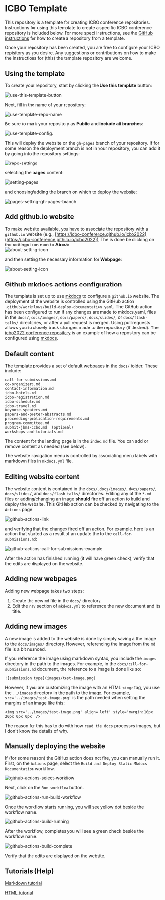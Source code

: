 # ICBO Template
This repository is a template for creating ICBO conference repositories. Instructions for using this template to create a specific ICBO conference repository is included below. For more speci instructions, see the [GitHub instructions](https://docs.github.com/en/repositories/creating-and-managing-repositories/creating-a-repository-from-a-template) for how to create a repository from a template.

Once your repository has been created, you are free to configure your ICBO repisitory as you desire. Any suggestions or contributions on how to make the instructions for (this) the template repository are welcome. 

## Using the template

To create your repository, start by clicking the **Use this template** button:

![use-this-template-button](readme-images/github-use-template-button.png)

Next, fill in the name of your repository:

![use-template-repo-name](readme-images/github-use-template-repo-name.png) 

Be sure to mark your repository as **Public** and **Include all branches**:

![use-template-config.](readme-images/github-use-template-config.png)

This will deploy the website on the `gh-pages` branch of your repository. If for some reason the deployment branch is not in your repository, you can add it by going into the repository settings:

![repo-settings](readme-images/github-repo-settings.png)

selecting the **pages** content:

![setting-pages](readme-images/github-setting-pages.png)

and choosing/adding the branch on which to deploy the website:

![pages-setting-gh-pages-branch](readme-images/github-pages-setting-gh-pages-branch.png)


## Add github.io website  
To make website available, you have to associate the repository with a `github.io` website (e.g., [https://icbo-conference.github.io/icbo2022](https://icbo-conference.github.io/icbo2022)). The is done be clicking on the settings icon next to **About**:  
![about-setting-icon](readme-images/github-repo-about-setting.png)

and then setting the necessary information for **Webpage**:  

![about-setting-icon](readme-images/github-repo-webpage-setting.png)

## Github mkdocs actions configuration

The template is set up to use [mkdocs](https://www.mkdocs.org/) to configure a `github.io` website. The deployment of the website is controlled using the GitHub action `.github/workflows/build-deploy-documentation.yaml`. The GitHub action has been configured to run if any changes are made to mkdocs.yaml, files in the `docs/`, `docs/images/`, `docs/papers/`, `docs/slides/`, or `docs/flash-talks/` directories, or after a pull request is merged. Using pull requests allows you to closely track changes made to the repository (if desired). The [icbo2022 conference repository](https://github.com/ICBO-conference/icbo2022) is an example of how a repository can be configured using [mkdocs](https://www.mkdocs.org/).

## Default content 

The template provides a set of default webpages in the `docs/` folder. These include:  
```
call-for-submissions.md  
co-organizers.md  
contact-information.md  
icbo-hotels.md  
icbo-registration.md  
icbo-schedule.md  
icbo-travel.md  
keynote-speakers.md  
papers-and-poster-abstracts.md  
proceeding-publication-requirements.md  
program-committee.md  
submit-jbms-icbo.md  (optional)
workshops-and-tutorials.md  
```
The content for the landing page is in the `index.md` file. You can add or remove content as needed (see below).  

The website navigation menu is controlled by associating menu labels with markdown files in `mkdocs.yml` file.  

## Editing website content 

The website content is contained in the `docs/`, `docs/images/`, `docs/papers/`, `docs/slides/`, and `docs/flash-talks/` directories. Editing any of the `*.md` files or adding/changing an image **should** fire off an action to build and deploy the website. This GitHub action can be checked by navigating to the `Actions` page:

![github-actions-link](readme-images/github-actions-link.png)

and verifying that the changes fired off an action. For example, here is an action that started as a result of an update the to the `call-for-submissions.md`:

![github-actions-call-for-submissions-example](readme-images/github-actions-call-for-submissions-example.png)  

After the action has finished running (it will have green check), verify that the edits are displayed on the website. 

## Adding new webpages

Adding new webpage takes two steps:

1. Create the new `md` file in the `docs/` directory.
2. Edit the `nav` section of `mkdocs.yml` to reference the new document and its title.

## Adding new images

A new image is added to the website is done by simply saving a the image to the `docs/images/` directory. However, referencing the image from the `md` file is a bit nuanced.  

If you reference the image using markdown syntax, you include the `images` directory in the path to the images. For example, in the `docs/call-for-submissions.md` document, the reference to a image is done like so:
```
![submission type](images/test-image.png)
```

However, if you are customizing the image with an HTML `<img>` tag, you use the `../images` directory in the path to the image. For example, `src='../images/test-image.png'` is the path needed when setting the margins of an image like this:
```
<img src='../images/test-image.png' align='left' style='margin:10px 20px 0px 0px' />
```
The reason for this has to do with how `read the docs` processes images, but I don't know the details of why.

## Manually deploying the website 

If (for some reason) the GitHub action does not fire, you can manually run it. First, on the `Actions` page, select the `Build and Deploy Static Mkdocs Documentation` workflow.  


![github-actions-select-workflow](readme-images/github-actions-select-workflow.png)


Next, click on the `Run workflow` button.  


![github-actions-run-build-workflow](readme-images/github-actions-run-build-workflow.png)  


Once the workflow starts running, you will see yellow dot beside the workflow name.  

![github-actions-build-running](readme-images/github-actions-build-running.png)


After the workflow, completes you will see a green check beside the workflow name.


![github-actions-build-complete](readme-images/github-actions-build-complete.png)


Verify that the edits are displayed on the website. 

## Tutorials (Help)

[Markdown tutorial](https://www.markdownguide.org/basic-syntax/)

[HTML tutorial](https://www.w3schools.com/html/)


